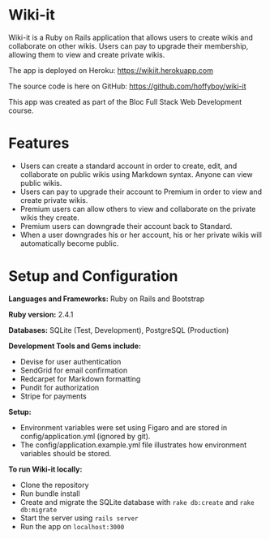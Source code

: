 # Wiki-it
Wiki-it is a Ruby on Rails application that allows users to create wikis and collaborate on other wikis. Users can pay to upgrade their membership, allowing them to view and create private wikis.


The app is deployed on Heroku: https://wikiit.herokuapp.com


The source code is here on GitHub: https://github.com/hoffyboy/wiki-it

This app was created as part of the Bloc Full Stack Web Development course.

# Features
+ Users can create a standard account in order to create, edit, and collaborate on public wikis using Markdown syntax. Anyone can view public wikis.
+ Users can pay to upgrade their account to Premium in order to view and create private wikis.
+ Premium users can allow others to view and collaborate on the private wikis they create.
+ Premium users can downgrade their account back to Standard.
+ When a user downgrades his or her account, his or her private wikis will automatically become public.
# Setup and Configuration


**Languages and Frameworks:** Ruby on Rails and Bootstrap


**Ruby version:** 2.4.1


**Databases:** SQLite (Test, Development), PostgreSQL (Production)


**Development Tools and Gems include:**


+ Devise for user authentication
+ SendGrid for email confirmation
+ Redcarpet for Markdown formatting
+ Pundit for authorization
+ Stripe for payments

**Setup:**
+ Environment variables were set using Figaro and are stored in config/application.yml (ignored by git).
+ The config/application.example.yml file illustrates how environment variables should be stored.

**To run Wiki-it locally:**
+ Clone the repository
+ Run bundle install
+ Create and migrate the SQLite database with `rake db:create` and `rake db:migrate`
+ Start the server using `rails server`
+ Run the app on `localhost:3000`
